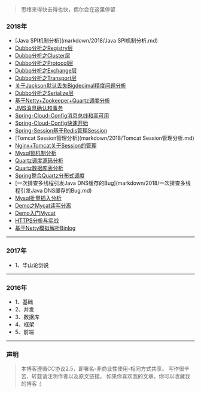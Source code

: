﻿
>思绪来得快去得也快，偶尔会在这里停留


### 2018年
- [Java SPI机制分析](markdown/2018/Java SPI机制分析.md)
- [Dubbo分析之Registry层](markdown/2018/Dubbo分析之Registry层.md)
- [Dubbo分析之Cluster层](markdown/2018/Dubbo分析之Cluster层.md)
- [Dubbo分析之Protocol层](markdown/2018/Dubbo分析之Protocol层.md)
- [Dubbo分析之Exchange层](markdown/2018/Dubbo分析之Exchange层.md)
- [Dubbo分析之Transport层](markdown/2018/Dubbo分析之Transport层.md)
- [关于Jackson默认丢失Bigdecimal精度问题分析](markdown/2018/关于Jackson默认丢失Bigdecimal精度问题分析.md)
- [Dubbo分析之Serialize层](markdown/2018/Dubbo分析之Serialize层.md)
- [基于Netty+Zookeeper+Quartz调度分析](markdown/2018/基于Netty+Zookeeper+Quartz调度分析.md)
- [JMS消息确认和事务](markdown/2018/JMS消息确认和事务.md)
- [Spring-Cloud-Config消息总线和高可用](markdown/2018/Spring-Cloud-Config消息总线和高可用.md)
- [Spring-Cloud-Config快速开始](markdown/2018/Spring-Cloud-Config快速开始.md)
- [Spring-Session基于Redis管理Session](markdown/2018/Spring-Session基于Redis管理Session.md)
- [Tomcat Session管理分析](markdown/2018/Tomcat Session管理分析.md)
- [Nginx+Tomcat关于Session的管理](markdown/2018/Nginx+Tomcat关于Session的管理.md)
- [Mysql锁机制分析](markdown/2018/Mysql锁机制分析.md)
- [Quartz调度源码分析](markdown/2018/Quartz调度源码分析.md)
- [Quartz数据库表分析](markdown/2018/Quartz数据库表分析.md)
- [Spring整合Quartz分布式调度](markdown/2018/Spring整合Quartz分布式调度.md)
- [一次排查多线程引发Java DNS缓存的Bug](markdown/2018/一次排查多线程引发Java DNS缓存的Bug.md)
- [Mysql批量插入分析](markdown/2018/Mysql批量插入分析.md)
- [Demo之Mycat读写分离](markdown/2018/Demo之Mycat读写分离.md)
- [Demo入门Mycat](markdown/2018/Demo入门Mycat.md)
- [HTTPS分析与实战](markdown/2018/HTTPS分析与实战.md)
- [基于Netty模拟解析Binlog](markdown/2018/基于Netty模拟解析Binlog.md)

---


### 2017年
- 1、华山论剑说


---


### 2016年
- 1、基础
- 2、并发
- 3、数据库
- 4、框架
- 5、前端


---

### 声明
> 本博客遵循CC协议2.5，即署名-非商业性使用-相同方式共享。
  写作很辛苦，转载请注明作者以及原文链接。
  如果你喜欢我的文章，你可以收藏我的博客 :)
  